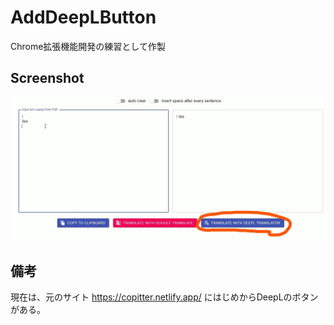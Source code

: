 # AddDeepLButton
Chrome拡張機能開発の練習として作製

## Screenshot
![AddDeepLButton](https://github.com/claw88/AddDeepLButton/blob/screenshot/screenshot.jpg)

## 備考
現在は、元のサイト https://copitter.netlify.app/ にはじめからDeepLのボタンがある。
